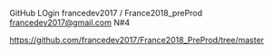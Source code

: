 GitHub LOgin
francedev2017 / France2018_preProd
francedev2017@gmail.com N#4


https://github.com/francedev2017/France2018_PreProd/tree/master
